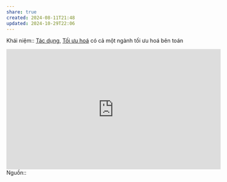 ```yaml
---
share: true
created: 2024-08-11T21:48
updated: 2024-10-29T22:06
---
```

Khái niệm:: [Tác dụng](../%CE%9E%20Kh%C3%A1i%20ni%E1%BB%87m/V%E1%BA%ADt%20l%C3%BD/T%C3%A1c%20d%E1%BB%A5ng.md), [Tối ưu hoá](../%CE%9E%20Kh%C3%A1i%20ni%E1%BB%87m/V%E1%BA%ADt%20l%C3%BD/T%E1%BB%91i%20%C6%B0u%20ho%C3%A1.md)
có cả một ngành tối ưu hoá bên toán
<iframe width="560" height="315" src="https://www.youtube.com/embed/Q10_srZ-pbs?si=XX7YegVbuZUs6nUZ" title="YouTube video player" frameborder="0" allow="accelerometer; autoplay; clipboard-write; encrypted-media; gyroscope; picture-in-picture; web-share" referrerpolicy="strict-origin-when-cross-origin" allowfullscreen></iframe>
Nguồn:: 